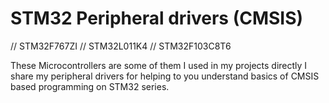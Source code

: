 # STM32 Peripheral drivers (CMSIS) 

// STM32F767ZI
// STM32L011K4
// STM32F103C8T6

These Microcontrollers are some of them I used in my projects directly I share my peripheral drivers for helping to you understand basics of CMSIS based programming on STM32 series. 
